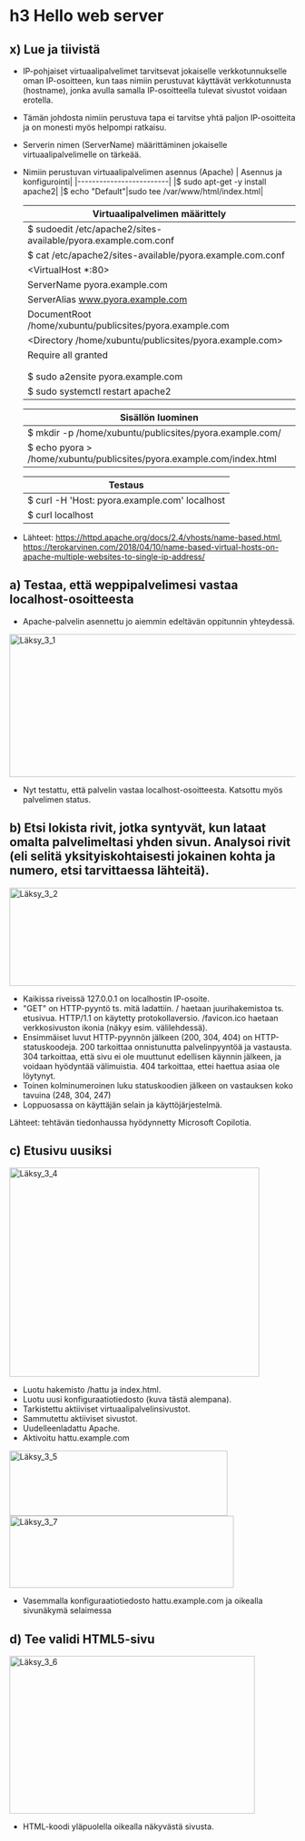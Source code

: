# h3 Hello web server

## x) Lue ja tiivistä

- IP-pohjaiset virtuaalipalvelimet tarvitsevat jokaiselle verkkotunnukselle oman IP-osoitteen, kun taas nimiin perustuvat käyttävät verkkotunnusta (hostname), jonka avulla samalla IP-osoitteella tulevat sivustot voidaan erotella.
- Tämän johdosta nimiin perustuva tapa ei tarvitse yhtä paljon IP-osoitteita ja on monesti myös helpompi ratkaisu.
- Serverin nimen (ServerName) määrittäminen jokaiselle virtuaalipalvelimelle on tärkeää.
- Nimiin perustuvan virtuaalipalvelimen asennus (Apache)
  | Asennus ja konfigurointi|
  |-------------------------|
  |$ sudo apt-get -y install apache2|
  |$ echo "Default"|sudo tee /var/www/html/index.html|
  
  |Virtuaalipalvelimen määrittely|
  |------------------------------|
  |$ sudoedit /etc/apache2/sites-available/pyora.example.com.conf|
  |$ cat /etc/apache2/sites-available/pyora.example.com.conf|
  |<VirtualHost *:80>|
  |ServerName pyora.example.com|
  |ServerAlias www.pyora.example.com|
  |DocumentRoot /home/xubuntu/publicsites/pyora.example.com|
  |<Directory /home/xubuntu/publicsites/pyora.example.com>|
  |Require all granted|
  |</Directory>|
  |</VirtualHost>|
  |$ sudo a2ensite pyora.example.com|
  |$ sudo systemctl restart apache2|

  |Sisällön luominen|
  |-----------------|
  |$ mkdir -p /home/xubuntu/publicsites/pyora.example.com/|
  |$ echo pyora > /home/xubuntu/publicsites/pyora.example.com/index.html|

  |Testaus|
  |-------|
  |$ curl -H 'Host: pyora.example.com' localhost|
  |$ curl localhost|

- Lähteet: https://httpd.apache.org/docs/2.4/vhosts/name-based.html, https://terokarvinen.com/2018/04/10/name-based-virtual-hosts-on-apache-multiple-websites-to-single-ip-address/

## a) Testaa, että weppipalvelimesi vastaa localhost-osoitteesta

- Apache-palvelin asennettu jo aiemmin edeltävän oppitunnin yhteydessä.
  
<img width="630" height="252" alt="Läksy_3_1" src="https://github.com/user-attachments/assets/c4212797-2285-4b70-ad55-53efbc2ae4c3" />

- Nyt testattu, että palvelin vastaa localhost-osoitteesta. Katsottu myös palvelimen status.

## b) Etsi lokista rivit, jotka syntyvät, kun lataat omalta palvelimeltasi yhden sivun. Analysoi rivit (eli selitä yksityiskohtaisesti jokainen kohta ja numero, etsi tarvittaessa lähteitä).

<img width="632" height="173" alt="Läksy_3_2" src="https://github.com/user-attachments/assets/5e49b21c-998f-4bd2-ab86-b270d36056f0" />

- Kaikissa riveissä 127.0.0.1 on localhostin IP-osoite.
- "GET" on HTTP-pyyntö ts. mitä ladattiin. / haetaan juurihakemistoa ts. etusivua. HTTP/1.1 on käytetty protokollaversio. /favicon.ico haetaan verkkosivuston ikonia (näkyy esim. välilehdessä).
- Ensimmäiset luvut HTTP-pyynnön jälkeen (200, 304, 404) on HTTP-statuskoodeja. 200 tarkoittaa onnistunutta palvelinpyyntöä ja vastausta. 304 tarkoittaa, että sivu ei ole muuttunut edellisen käynnin jälkeen, ja voidaan hyödyntää välimuistia. 404 tarkoittaa, ettei haettua asiaa ole löytynyt.
- Toinen kolminumeroinen luku statuskoodien jälkeen on vastauksen koko tavuina (248, 304, 247)
- Loppuosassa on käyttäjän selain ja käyttöjärjestelmä.

Lähteet: tehtävän tiedonhaussa hyödynnetty Microsoft Copilotia.

## c) Etusivu uusiksi

<img width="440" height="369" alt="Läksy_3_4" src="https://github.com/user-attachments/assets/ec954e97-9bdf-4250-ad44-a4e082ec4c1a" />

- Luotu hakemisto /hattu ja index.html.
- Luotu uusi konfiguraatiotiedosto (kuva tästä alempana).
- Tarkistettu aktiiviset virtuaalipalvelinsivustot.
- Sammutettu aktiiviset sivustot.
- Uudelleenladattu Apache.
- Aktivoitu hattu.example.com

<img width="384" height="115" alt="Läksy_3_5" src="https://github.com/user-attachments/assets/cc498406-e850-4568-b8ca-175a3eee4e90" />

<img width="395" height="127" alt="Läksy_3_7" src="https://github.com/user-attachments/assets/9dd02d58-0411-466d-8676-7de305b49d20" />

- Vasemmalla konfiguraatiotiedosto hattu.example.com ja oikealla sivunäkymä selaimessa

## d) Tee validi HTML5-sivu

<img width="432" height="278" alt="Läksy_3_6" src="https://github.com/user-attachments/assets/69124831-14bf-48c2-8d90-229370afc447" />

- HTML-koodi yläpuolella oikealla näkyvästä sivusta.






